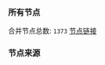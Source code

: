 ### 所有节点
合并节点总数: `1373`
[节点链接](https://raw.githubusercontent.com/rzhy1/11/master/sub/sub_merge_base64.txt)

### 节点来源
